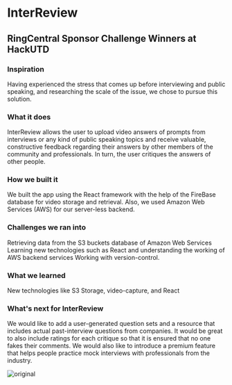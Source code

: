 # InterReview

## RingCentral Sponsor Challenge Winners at HackUTD

### Inspiration

Having experienced the stress that comes up before interviewing and public speaking, and researching the scale of the issue, we chose to pursue this solution.

### What it does

InterReview allows the user to upload video answers of prompts from interviews or any kind of public speaking topics and receive valuable, constructive feedback regarding their answers by other members of the community and professionals. In turn, the user critiques the answers of other people.

### How we built it

We built the app using the React framework with the help of the FireBase database for video storage and retrieval. Also, we used Amazon Web Services (AWS) for our server-less backend.

### Challenges we ran into

Retrieving data from the S3 buckets database of Amazon Web Services
Learning new technologies such as React and understanding the working of AWS backend services
Working with version-control.

### What we learned

New technologies like S3 Storage, video-capture, and React

### What's next for InterReview

We would like to add a user-generated question sets and a resource that includes actual past-interview questions from companies. It would be great to also include ratings for each critique so that it is ensured that no one fakes their comments. We would also like to introduce a premium feature that helps people practice mock interviews with professionals from the industry.

![original](https://user-images.githubusercontent.com/67282772/201791003-f55598b1-f58f-4b18-b14b-593245c17a5b.png)


